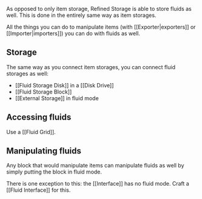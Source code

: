As opposed to only item storage, Refined Storage is able to store fluids as well. This is done in the entirely same way as item storages.

All the things you can do to manipulate items (with [[Exporter|exporters]] or [[Importer|importers]]) you can do with fluids as well.

## Storage
The same way as you connect item storages, you can connect fluid storages as well:
- [[Fluid Storage Disk]] in a [[Disk Drive]]
- [[Fluid Storage Block]]
- [[External Storage]] in fluid mode

## Accessing fluids
Use a [[Fluid Grid]].

## Manipulating fluids
Any block that would manipulate items can manipulate fluids as well by simply putting the block in fluid mode.

There is one exception to this: the [[Interface]] has no fluid mode. Craft a [[Fluid Interface]] for this.